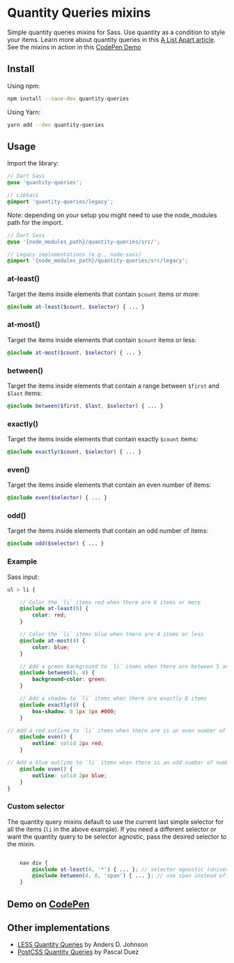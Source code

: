 # Quantity Queries mixins

Simple quantity queries mixins for Sass. Use quantity as a condition to style your items. Learn more about quantity queries in this [A List Apart article](http://alistapart.com/article/quantity-queries-for-css). See the mixins in action in this [CodePen Demo](http://codepen.io/danielguillan/pen/GgBOxm)

## Install

Using npm:

```sh
npm install --save-dev quantity-queries
```

Using Yarn:

```sh
yarn add --dev quantity-queries
```

## Usage

Import the library:

```scss
// Dart Sass
@use 'quantity-queries';
```

```scss
// LibSass
@import 'quantity-queries/legacy';
```

Note: depending on your setup you might need to use the node_modules path for the import. 

```scss
// Dart Sass
@use '{node_modules_path}/quantity-queries/src/';

// Legacy implementations (e.g., node-sass)
@import '{node_modules_path}/quantity-queries/src/legacy';
```

### at-least()

Target the items inside elements that contain `$count` items or more:

```scss
@include at-least($count, $selector) { ... }
```

### at-most()

Target the items inside elements that contain `$count` items or less:

```scss
@include at-most($count, $selector) { ... }
```

### between()

Target the items inside elements that contain a range between `$first` and `$last` items:

```scss
@include between($first, $last, $selector) { ... }
```

### exactly()

Target the items inside elements that contain exactly `$count` items:

```scss
@include exactly($count, $selector) { ... }
```

### even()

Target the items inside elements that contain an even number of items:

```scss
@include even($selector) { ... }
```

### odd()

Target the items inside elements that contain an odd number of items:

```scss
@include odd($selector) { ... }
```

### Example

Sass input:

```scss
ul > li {

	// Color the `li` items red when there are 6 items or more
	@include at-least(6) {
		color: red;
	}

	// Color the `li` items blue when there are 4 items or less
	@include at-most(4) {
		color: blue;
	}

	// Add a green background to `li` items when there are between 5 and 8 items
	@include between(5, 8) {
		background-color: green;
	}

	// Add a shadow to `li` items when there are exactly 8 items
	@include exactly(8) {
		box-shadow: 0 1px 3px #000;
	}

// Add a red outline to `li` items when there are is an even number of them
	@include even() {
		outline: solid 2px red;
	}

// Add a blue outline to `li` items when there is an odd number of number
	@include even() {
		outline: solid 2px blue;
	}
}
```

### Custom selector

The quantity query mixins default to use the current last simple selector for all the items (`li` in the above example). If you need a different selector or want the quantity query to be selector agnostic, pass the desired selector to the mixin.

```scss

	nav div {
		@include at-least(4, '*') { ... }; // selector agnostic (universal selector)
		@include between(4, 8, 'span') { ... }; // use span instead of div
	}
```

## Demo on [CodePen](http://codepen.io/danielguillan/pen/GgBOxm)

## Other implementations

- [LESS Quantity Queries](https://github.com/adjohnson916/quantity-queries.less) by Anders D. Johnson
- [PostCSS Quantity Queries](https://github.com/pascalduez/postcss-quantity-queries) by Pascal Duez

